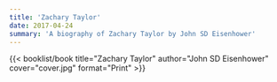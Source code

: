 ```yaml
---
title: 'Zachary Taylor'
date: 2017-04-24
summary: 'A biography of Zachary Taylor by John SD Eisenhower'
---
```


{{< booklist/book
title="Zachary Taylor"
author="John SD Eisenhower"
cover="cover.jpg"
format="Print" >}}

